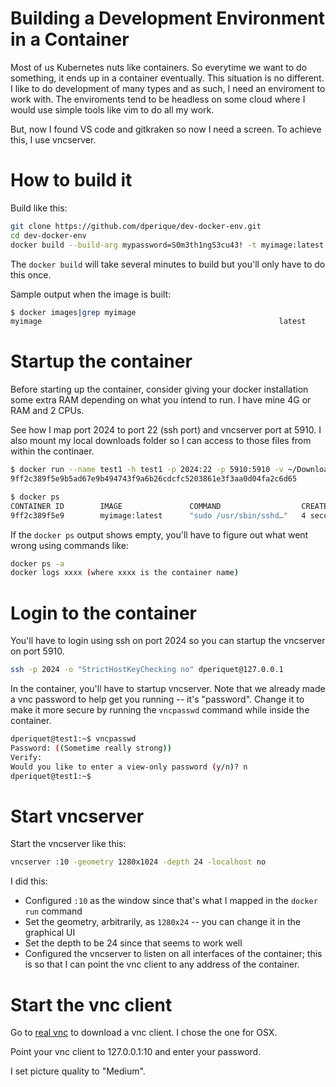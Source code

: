 # Building a Development Environment in a Container

Most of us Kubernetes nuts like containers.  So everytime we want to do something, it ends
up in a container eventually.  This situation is no different.  I like to do development
of many types and as such, I need an enviroment to work with. The enviroments tend to be
headless on some cloud where I would use simple tools like vim to do all my work.

But, now I found VS code and gitkraken so now I need a screen.  To achieve this, I use
vncserver.

# How to build it

Build like this:

```bash
git clone https://github.com/dperique/dev-docker-env.git
cd dev-docker-env
docker build --build-arg mypassword=S0m3th1ngS3cu43! -t myimage:latest .
```

The `docker build` will take several minutes to build but you'll only have to do this once.

Sample output when the image is built:

```bash
$ docker images|grep myimage
myimage                                                     latest              292968e3b2da        13 seconds ago      2.56GB
```

# Startup the container

Before starting up the container, consider giving your docker installation some extra RAM depending on
what you intend to run. I have mine 4G or RAM and 2 CPUs.

See how I map port 2024 to port 22 (ssh port) and vncserver port at 5910.  I also mount my
local downloads folder so I can access to those files from within the continaer.

```bash
$ docker run --name test1 -h test1 -p 2024:22 -p 5910:5910 -v ~/Downloads:/home/dperique/Downloads -d myimage:latest
9ff2c389f5e9b5ad67e9b494743f9a6b26cdcfc5203861e3f3aa0d04fa2c6d65

$ docker ps
CONTAINER ID        IMAGE               COMMAND                  CREATED             STATUS              PORTS                                          NAMES
9ff2c389f5e9        myimage:latest      "sudo /usr/sbin/sshd…"   4 seconds ago       Up 3 seconds        0.0.0.0:5910->5910/tcp, 0.0.0.0:2024->22/tcp   test1
```

If the `docker ps` output shows empty, you'll have to figure out what went wrong using commands
like:

```bash
docker ps -a
docker logs xxxx (where xxxx is the container name)
```

# Login to the container

You'll have to login using ssh on port 2024 so you can startup the vncserver on port
5910.

```bash
ssh -p 2024 -o "StrictHostKeyChecking no" dperiquet@127.0.0.1
```

In the container, you'll have to startup vncserver.  Note that we already made a vnc password
to help get you running -- it's "password".  Change it to make it more secure by running the
`vncpasswd` command while inside the container.

```bash
dperiquet@test1:~$ vncpasswd
Password: ((Sometime really strong))
Verify:
Would you like to enter a view-only password (y/n)? n
dperiquet@test1:~$
```

# Start vncserver

Start the vncserver like this:

```bash
vncserver :10 -geometry 1280x1024 -depth 24 -localhost no
```

I did this:

* Configured `:10` as the window since that's what I mapped in the `docker run` command
* Set the geometry, arbitrarily, as `1280x24` -- you can change it in the graphical UI
* Set the depth to be 24 since that seems to work well
* Configured the vncserver to listen on all interfaces of the container; this is so that
  I can point the vnc client to any address of the container.

# Start the vnc client

Go to [real vnc](https://www.realvnc.com/en/connect/download/viewer/macos/) to download a
vnc client.  I chose the one for OSX.

Point your vnc client to 127.0.0.1:10 and enter your password.

I set picture quality to "Medium".

